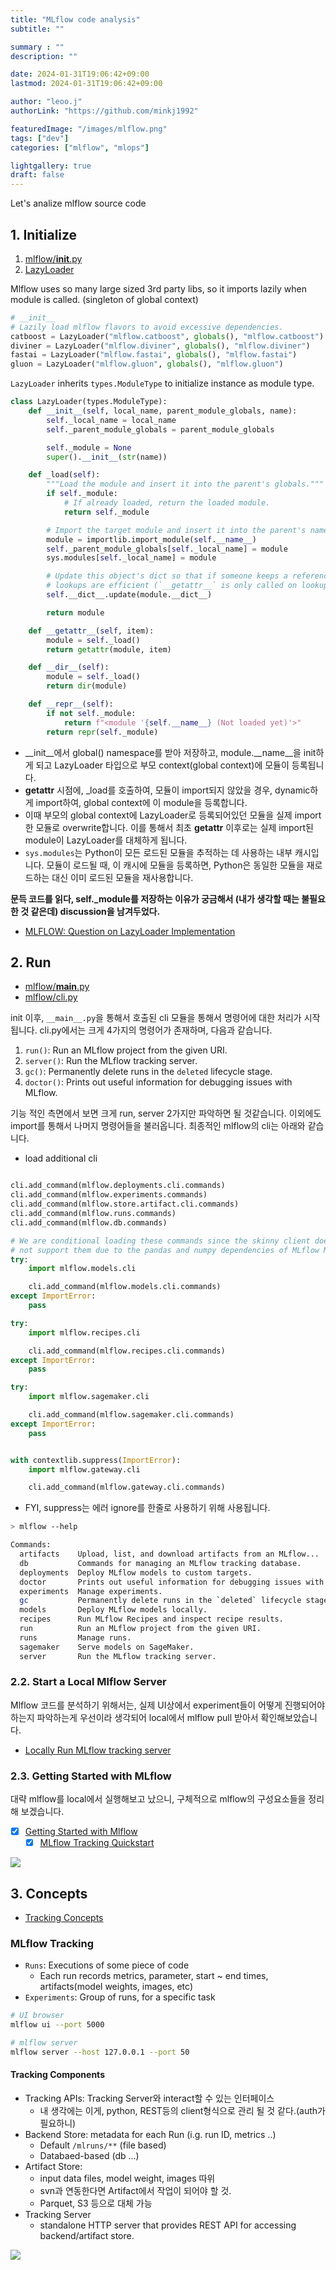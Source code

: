 ```yaml
---
title: "MLflow code analysis"
subtitle: ""

summary : ""
description: ""

date: 2024-01-31T19:06:42+09:00
lastmod: 2024-01-31T19:06:42+09:00

author: "leoo.j"
authorLink: "https://github.com/minkj1992"

featuredImage: "/images/mlflow.png"
tags: ["dev"]
categories: ["mlflow", "mlops"]

lightgallery: true
draft: false
---
```


Let's analize mlflow source code
<!--more-->

## 1. Initialize

1. [mlflow/__init__.py](https://github.com/mlflow/mlflow/blob/master/mlflow/__init__.py)
2. [LazyLoader](https://github.com/mlflow/mlflow/blob/master/mlflow/utils/lazy_load.py#L8)

Mlflow uses so many large sized 3rd party libs, so it imports lazily when module is called. (singleton of global context)


```py
# __init__
# Lazily load mlflow flavors to avoid excessive dependencies.
catboost = LazyLoader("mlflow.catboost", globals(), "mlflow.catboost")
diviner = LazyLoader("mlflow.diviner", globals(), "mlflow.diviner")
fastai = LazyLoader("mlflow.fastai", globals(), "mlflow.fastai")
gluon = LazyLoader("mlflow.gluon", globals(), "mlflow.gluon")
```

`LazyLoader` inherits `types.ModuleType` to initialize instance as module type.

```py
class LazyLoader(types.ModuleType):
    def __init__(self, local_name, parent_module_globals, name):
        self._local_name = local_name
        self._parent_module_globals = parent_module_globals

        self._module = None
        super().__init__(str(name))

    def _load(self):
        """Load the module and insert it into the parent's globals."""
        if self._module:
            # If already loaded, return the loaded module.
            return self._module

        # Import the target module and insert it into the parent's namespace
        module = importlib.import_module(self.__name__)
        self._parent_module_globals[self._local_name] = module
        sys.modules[self._local_name] = module

        # Update this object's dict so that if someone keeps a reference to the `LazyLoader`,
        # lookups are efficient (`__getattr__` is only called on lookups that fail).
        self.__dict__.update(module.__dict__)

        return module

    def __getattr__(self, item):
        module = self._load()
        return getattr(module, item)

    def __dir__(self):
        module = self._load()
        return dir(module)

    def __repr__(self):
        if not self._module:
            return f"<module '{self.__name__} (Not loaded yet)'>"
        return repr(self._module)

```

- __init__에서 global() namespace를 받아 저장하고, module.__name__을 init하게 되고 LazyLoader 타입으로 부모 context(global context)에 모듈이 등록됩니다.
- __getattr__ 시점에, _load를 호출하여, 모듈이 import되지 않았을 경우, dynamic하게 import하여, global context에 이 module을 등록합니다.
- 이때 부모의 global context에 LazyLoader로 등록되어있던 모듈을 실제 import한 모듈로 overwrite합니다. 이를 통해서 최초 __getattr__ 이후로는 실제 import된 module이 LazyLoader를 대체하게 됩니다.
- `sys.modules`는 Python이 모든 로드된 모듈을 추적하는 데 사용하는 내부 캐시입니다. 모듈이 로드될 때, 이 캐시에 모듈을 등록하면, Python은 동일한 모듈을 재로드하는 대신 이미 로드된 모듈을 재사용합니다.


**문득 코드를 읽다, self._module를 저장하는 이유가 궁금해서 (내가 생각할 때는 불필요한 것 같은데) discussion을 남겨두었다.**

- [MLFLOW: Question on LazyLoader Implementation](https://github.com/mlflow/mlflow/discussions/10962)


## 2. Run

- [mlflow/__main__.py](https://github.com/mlflow/mlflow/blob/master/mlflow/__main__.py)
- [mlflow/cli.py](https://github.com/mlflow/mlflow/blob/master/mlflow/cli.py)

init 이후, `__main__.py`을 통해서 호출된 cli 모듈을 통해서 명령어에 대한 처리가 시작됩니다. cli.py에서는 크게 4가지의 명령어가 존재하며, 다음과 같습니다.

1. `run()`: Run an MLflow project from the given URI.
2. `server()`: Run the MLflow tracking server.
3. `gc()`: Permanently delete runs in the `deleted` lifecycle stage.
4. `doctor()`: Prints out useful information for debugging issues with MLflow.

기능 적인 측면에서 보면 크게 run, server 2가지만 파악하면 될 것같습니다.
이외에도 import를 통해서 나머지 명령어들을 불러옵니다. 최종적인 mlflow의 cli는 아래와 같습니다.

- load additional cli
```py

cli.add_command(mlflow.deployments.cli.commands)
cli.add_command(mlflow.experiments.commands)
cli.add_command(mlflow.store.artifact.cli.commands)
cli.add_command(mlflow.runs.commands)
cli.add_command(mlflow.db.commands)

# We are conditional loading these commands since the skinny client does
# not support them due to the pandas and numpy dependencies of MLflow Models
try:
    import mlflow.models.cli

    cli.add_command(mlflow.models.cli.commands)
except ImportError:
    pass

try:
    import mlflow.recipes.cli

    cli.add_command(mlflow.recipes.cli.commands)
except ImportError:
    pass

try:
    import mlflow.sagemaker.cli

    cli.add_command(mlflow.sagemaker.cli.commands)
except ImportError:
    pass


with contextlib.suppress(ImportError):
    import mlflow.gateway.cli

    cli.add_command(mlflow.gateway.cli.commands)

```

- FYI, suppress는 에러 ignore를 한줄로 사용하기 위해 사용됩니다.

```sh
> mlflow --help

Commands:
  artifacts    Upload, list, and download artifacts from an MLflow...
  db           Commands for managing an MLflow tracking database.
  deployments  Deploy MLflow models to custom targets.
  doctor       Prints out useful information for debugging issues with MLflow.
  experiments  Manage experiments.
  gc           Permanently delete runs in the `deleted` lifecycle stage.
  models       Deploy MLflow models locally.
  recipes      Run MLflow Recipes and inspect recipe results.
  run          Run an MLflow project from the given URI.
  runs         Manage runs.
  sagemaker    Serve models on SageMaker.
  server       Run the MLflow tracking server.
```


### 2.2. Start a Local Mlflow Server

Mlflow 코드를 분석하기 위해서는, 실제 UI상에서 experiment들이 어떻게 진행되어야 하는지 파악하는게 우선이라 생각되어 local에서 mlflow pull 받아서 확인해보았습니다.

- [Locally Run MLflow tracking server](https://mlflow.org/docs/latest/getting-started/tracking-server-overview/index.html#start-a-local-mlflow-server)



### 2.3. Getting Started with MLflow

대략 mlflow를 local에서 실행해보고 났으니, 구체적으로 mlflow의 구성요소들을 정리해 보겠습니다.

- [x] [Getting Started with Mlflow](https://mlflow.org/docs/latest/getting-started/index.html)
    - [x] [MLflow Tracking Quickstart](https://mlflow.org/docs/latest/getting-started/intro-quickstart/index.html)

![](/images/tracking-basics.png)


## 3. Concepts

- [Tracking Concepts](https://mlflow.org/docs/latest/tracking.html#concepts)

### MLflow Tracking

- `Runs`: Executions of some piece of code
    - Each run records metrics, parameter, start ~ end times, artifacts(model weights, images, etc)
- `Experiments`: Group of runs, for a specific task

```bash
# UI browser
mlflow ui --port 5000

# mlflow server
mlflow server --host 127.0.0.1 --port 50
```

#### Tracking Components

- Tracking APIs: Tracking Server와 interact할 수 있는 인터페이스
    - 내 생각에는 이게, python, REST등의 client형식으로 관리 될 것 같다.(auth가 필요하니)
- Backend Store: metadata for each Run (i.g. run ID, metrics ..)
    - Default `/mlruns/**` (file based) 
    - Databaed-based (db ...)
- Artifact Store: 
    - input data files, model weight, images 따위
    - svn과 연동한다면 Artifact에서 작업이 되어야 할 것.
    - Parquet, S3 등으로 대체 가능
- Tracking Server
    - standalone HTTP server that provides REST API for accessing backend/artifact store.

![](/images/tracking-setup-overview.png)


